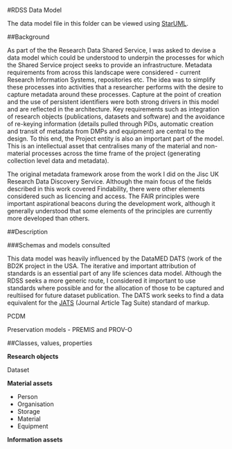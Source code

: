 
#RDSS Data Model

The data model file in this folder can be viewed using [StarUML](http://staruml.io/).

##Background

As part of the the Research Data Shared Service, I was asked to devise a data model which could be understood to underpin the processes for which the Shared Service project seeks to provide an infrastructure. Metadata requirements from across this landscape were considered - current Research Information Systems, repositories etc. The idea was to simplify these processes into activities that a researcher performs with the desire to capture metadata around these processes. Capture at the point of creation and the use of persistent identifiers were both strong drivers in this model and are reflected in the architecture. Key requirements such as integration of research objects (publications, datasets and software) and the avoidance of re-keying information (details pulled through PiDs, automatic creation and transit of metadata from DMPs and equipment) are central to the design. To this end, the Project entity is also an important part of the model. This is an intellectual asset that centralises many of the material and non-material processes across the time frame of the project (generating collection level data and metadata).

The original metadata framework arose from the work I did on the Jisc UK Research Data Discovery Service. Although the main focus of the fields described in this work covered Findability, there were other elements considered such as licencing and access. The FAIR principles were important aspirational beacons during the development work, although it generally understood that some elements of the principles are currently more developed than others.

##Description



###Schemas and models consulted

This data model was heavily influenced by the DataMED DATS (work of the BD2K project in the USA.
The iterative and important attribution of standards is an essential part of any life sciences data model. Although the RDSS seeks a more generic route, I considered it important to use standards where possible and for the allocation of those to be captured and reultiised for future dataset publication. The DATS work seeks to find a data equivalent for the [JATS](http://www.niso.org/apps/group_public/download.php/15933/z39_96-2015.pdf) (Journal Article Tag Suite) standard of markup. 

PCDM

Preservation models - PREMIS and PROV-O

##Classes, values, properties 

**Research objects**

Dataset


**Material assets**

- Person
- Organisation
- Storage
- Material
- Equipment

**Information assets**

